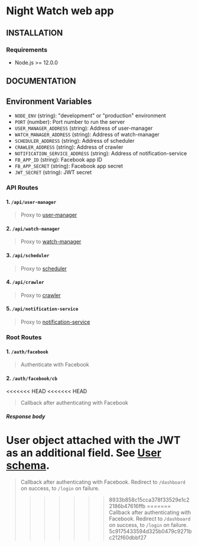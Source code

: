 # Night Watch web app

## INSTALLATION

### Requirements

- Node.js >= 12.0.0

## DOCUMENTATION

## Environment Variables

- `NODE_ENV` (string): "development" or "production" environment
- `PORT` (number): Port number to run the server
- `USER_MANAGER_ADDRESS` (string): Address of user-manager
- `WATCH_MANAGER_ADDRESS` (string): Address of watch-manager
- `SCHEDULER_ADDRESS` (string): Address of scheduler
- `CRAWLER_ADDRESS` (string): Address of crawler
- `NOTIFICATION_SERVICE_ADDRESS` (string): Address of notification-service
- `FB_APP_ID` (string): Facebook app ID
- `FB_APP_SECRET` (string): Facebook app secret
- `JWT_SECRET` (string): JWT secret

### API Routes

#### 1. `/api/user-manager`

> Proxy to [user-manager](https://github.com/night-watch-project/user-manager#routes)

#### 2. `/api/watch-manager`

> Proxy to [watch-manager](https://github.com/night-watch-project/watch-manager#routes)

#### 3. `/api/scheduler`

> Proxy to [scheduler](https://github.com/night-watch-project/scheduler#routes)

#### 4. `/api/crawler`

> Proxy to [crawler](https://github.com/night-watch-project/crawler#routes)

#### 5. `/api/notification-service`

> Proxy to [notification-service](https://github.com/night-watch-project/notification-service#routes)

### Root Routes

#### 1. `/auth/facebook`

> Authenticate with Facebook

#### 2. `/auth/facebook/cb`

<<<<<<< HEAD
<<<<<<< HEAD
> Callback after authenticating with Facebook

##### Response body

User object attached with the JWT as an additional field. See [User schema](https://github.com/night-watch-project/user-manager/blob/master/src/models/user.js).
=======
> Callback after authenticating with Facebook. Redirect to `/dashboard` on success, to `/login` on failure.
>>>>>>> 8933b858c15cca378f33529e1c22186b47616ffb
=======
> Callback after authenticating with Facebook. Redirect to `/dashboard` on success, to `/login` on failure.
>>>>>>> 5c9175433594d325b0479c9271bc212f60dbbf27
